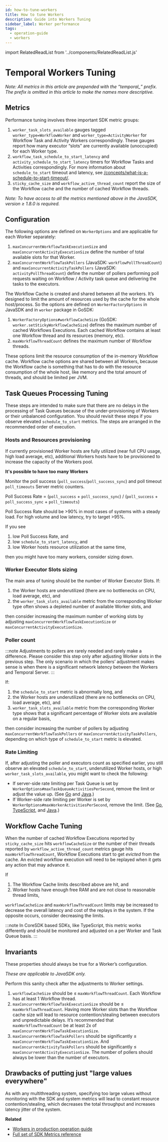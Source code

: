 ```yaml
---
id: how-to-tune-workers
title: How to tune Workers
description: Guide into Workers Tuning
sidebar_label: Worker performance
tags:
  - operation-guide
  - workers
---
```


import RelatedReadList from '../components/RelatedReadList.js'

# Temporal Workers Tuning

_Note: All metrics in this article are prepended with the “temporal\_” prefix. The prefix is omitted in this article to make the names more descriptive._

## Metrics

Performance tuning involves three important SDK metric groups:

1. `worker_task_slots_available` gauges tagged `worker_type=WorkflowWorker` and `worker_type=ActivityWorker` for Workflow Task and Activity Workers correspondingly. These gauges report how many executor “slots” are currently available (unoccupied) for each Worker type.
2. `workflow_task_schedule_to_start_latency` and `activity_schedule_to_start_latency` timers for Workflow Tasks and Activities correspondingly. For more information about `schedule_to_start` timeout and latency, see [/concepts/what-is-a-schedule-to-start-timeout/](/concepts/what-is-a-schedule-to-start-timeout/).
3. `sticky_cache_size` and `workflow_active_thread_count` report the size of the Workflow cache and the number of cached Workflow threads.

_Note: To have access to all the metrics mentioned above in the JavaSDK, version ≥ 1.8.0 is required._

## Configuration

The following options are defined on `WorkerOptions` and are applicable for each Worker separately:

1. `maxConcurrentWorkflowTaskExecutionSize` and `maxConcurrentActivityExecutionSize` define the number of total available slots for that Worker.
2. `maxConcurrentWorkflowTaskPollers` (JavaSDK: `workflowPollThreadCount`) and `maxConcurrentActivityTaskPollers` (JavaSDK: `activityPollThreadCount`) define the number of pollers performing poll requests waiting on Workflow / Activity task queue and delivering the tasks to the executors.

The Workflow Cache is created and shared between all the workers. It’s designed to limit the amount of resources used by the cache for the whole host/process. So the options are defined on `WorkerFactoryOptions` in JavaSDK and in `worker` package in GoSDK:

1. `WorkerFactoryOptions#workflowCacheSize` (GoSDK: `worker.setStickyWorkflowCacheSize`) defines the maximum number of cached Workflows Executions. Each cached Workflow contains at least one Workflow thread and its resources (memory, etc).
2. `maxWorkflowThreadCount` defines the maximum number of Workflow threads.

These options limit the resource consumption of the in-memory Workflow cache. Workflow cache options are shared between all Workers, because the Workflow cache is something that has to do with the resource consumption of the whole host, like memory and the total amount of threads, and should be limited per JVM.

## Task Queues Processing Tuning

These steps are intended to make sure that there are no delays in the processing of Task Queues because of the under-provisioning of Workers or their unbalanced configuration.
You should revisit these steps if you observe elevated `schedule_to_start` metrics.
The steps are arranged in the recommended order of execution.

### Hosts and Resources provisioning

If currently provisioned Worker hosts are fully utilized (near full CPU usage, high load average, etc), additional Workers hosts have to be provisioned to increase the capacity of the Workers pool.

**It's possible to have too many Workers**

Monitor the poll success (`poll_success`/`poll_success_sync`) and poll timeout `poll_timeouts` Server metric counters.

Poll Success Rate = (`poll_success` + `poll_success_sync`) / (`poll_success` + `poll_success_sync` + `poll_timeouts`)

Poll Success Rate should be >90% in most cases of systems with a steady load. For high volume and low latency, try to target >95%.

If you see

1. low Poll Success Rate, and
2. low `schedule_to_start_latency`, and
3. low Worker hosts resource utilization at the same time,

then you might have too many workers, consider sizing down.

### Worker Executor Slots sizing

The main area of tuning should be the number of Worker Executor Slots. If:

1. the Worker hosts are underutilized (there are no bottlenecks on CPU, load average, etc), and
2. the `worker_task_slots_available` metric from the corresponding Worker type often shows a depleted number of available Worker slots, and

then consider increasing the maximum number of working slots by adjusting `maxConcurrentWorkflowTaskExecutionSize` or `maxConcurrentActivityExecutionSize`.

### Poller count

:::note
Adjustments to pollers are rarely needed and rarely make a difference. Please consider this step only after adjusting Worker slots in the previous step. The only scenario in which the pollers’ adjustment makes sense is when there is a significant network latency between the Workers and Temporal Server.
:::

If:

1. the `schedule_to_start` metric is abnormally long, and
2. the Worker hosts are underutilized (there are no bottlenecks on CPU, load average, etc), and
3. `worker_task_slots_available` metric from the corresponding Worker type shows that a significant percentage of Worker slots are available on a regular basis,

then consider increasing the number of pollers by adjusting `maxConcurrentWorkflowTaskPollers` or `maxConcurrentActivityTaskPollers`, depending on which type of `schedule_to_start` metric is elevated.

### Rate Limiting

If, after adjusting the poller and executors count as specified earlier, you still observe an elevated `schedule_to_start`, underutilized Worker hosts, or high `worker_task_slots_available`, you might want to check the following:

- If server-side rate limiting per Task Queue is set by `WorkerOptions#maxTaskQueueActivitiesPerSecond`, remove the limit or adjust the value up. (See [Go](/go/how-to-set-workeroptions-in-go/#taskqueueactivitiespersecond) and [Java](https://www.javadoc.io/doc/io.temporal/temporal-sdk/latest/io/temporal/worker/WorkerOptions.Builder.html).)
- If Worker-side rate limiting per Worker is set by `WorkerOptions#maxWorkerActivitiesPerSecond`, remove the limit. (See [Go](/go/how-to-set-workeroptions-in-go/#workeractivitiespersecond), [TypeScript](https://typescript.temporal.io/api/interfaces/worker.WorkerOptions#maxconcurrentactivitytaskexecutions), and [Java](https://www.javadoc.io/doc/io.temporal/temporal-sdk/latest/io/temporal/worker/WorkerOptions.Builder.html).)

## Workflow Cache Tuning

When the number of cached Workflow Executions reported by `sticky_cache_size` hits `workflowCacheSize` or the number of their threads reported by `workflow_active_thread_count` metrics gauge hits `maxWorkflowThreadCount`, Workflow Executions start to get _evicted_ from the cache.
An evicted workflow execution will need to be replayed when it gets any action that may advance it.

If

1. The Workflow Cache limits described above are hit, and
2. Worker hosts have enough free RAM and are not close to reasonable thread limits,

`workflowCacheSize` and `maxWorkflowThreadCount` limits may be increased to decrease the overall latency and cost of the replays in the system. If the opposite occurs, consider decreasing the limits.

:::note
In CoreSDK based SDKs, like TypeScript, this metric works differently and should be monitored and adjusted on a per Worker and Task Queue basis.
:::

## Invariants

These properties should always be true for a Worker’s configuration.

_These are applicable to JavaSDK only._

Perform this sanity check after the adjustments to Worker settings.

1. `workflowCacheSize` should be ≤ `maxWorkflowThreadCount`. Each Workflow has at least 1 Workflow thread.
2. `maxConcurrentWorkflowTaskExecutionSize` should be ≤ `maxWorkflowThreadCount`. Having more Worker slots than the Workflow cache size will lead to resource contention/stealing between executors and unpredictable delays. It’s recommended that `maxWorkflowThreadCount` be at least 2x of `maxConcurrentWorkflowTaskExecutionSize`.
3. `maxConcurrentWorkflowTaskPollers` should be significantly ≤ `maxConcurrentWorkflowTaskExecutionSize`. And `maxConcurrentActivityTaskPollers` should be significantly ≤ `maxConcurrentActivityExecutionSize`. The number of pollers should always be lower than the number of executors.

## Drawbacks of putting just "large values everywhere"

As with any multithreading system, specifying too large values without monitoring with the SDK and system metrics will lead to constant resource contention/stealing, which decreases the total throughput and increases latency jitter of the system.

**Related**

- [Workers in production operation guide](/blog/workers-in-production)
- [Full set of SDK Metrics reference](/references/metrics.md)
